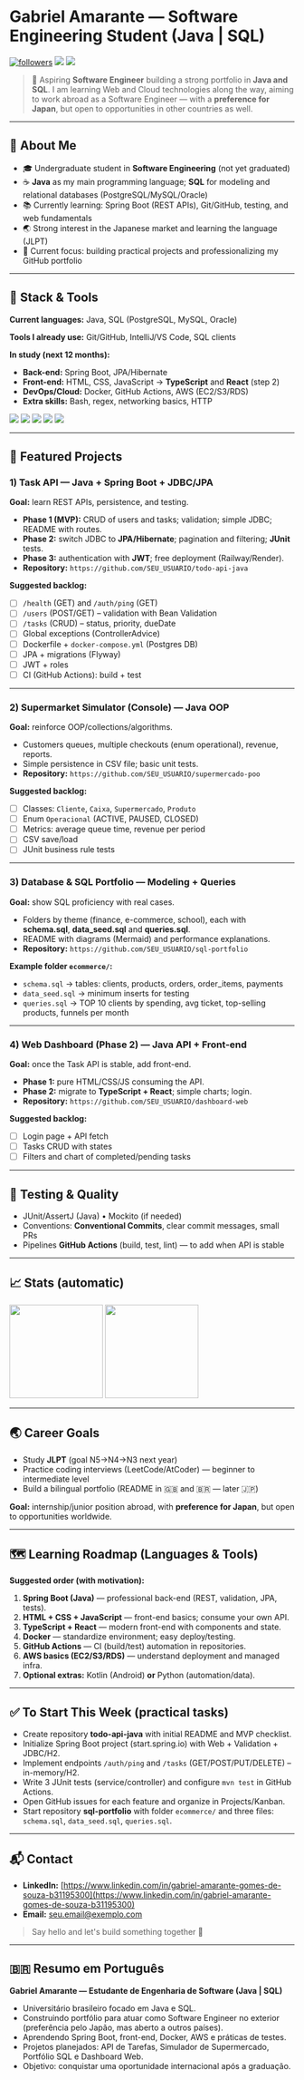 # Gabriel Amarante — Software Engineering Student (Java | SQL)

<!-- Optional banner -->

<!-- ![banner](./assets/banner-readme.png) -->

<p align="left">
  <a href="https://github.com/authentigg?tab=followers"><img src="https://img.shields.io/github/followers/authentigg?label=Followers&style=for-the-badge" alt="followers"/></a>
  <a href="https://www.linkedin.com/in/gabriel-amarante-gomes-de-souza-b31195300"><img src="https://img.shields.io/badge/LinkedIn-0077B5?style=for-the-badge&logo=linkedin&logoColor=white"/></a>
  <a href="mailto:seu.email@exemplo.com"><img src="https://img.shields.io/badge/Email-Contact-%23ea4335?style=for-the-badge&logo=gmail&logoColor=white"/></a>
</p>

> 🎯 Aspiring **Software Engineer** building a strong portfolio in **Java and SQL**. I am learning Web and Cloud technologies along the way, aiming to work abroad as a Software Engineer — with a **preference for Japan**, but open to opportunities in other countries as well.

---

## 🧭 About Me

* 🎓 Undergraduate student in **Software Engineering** (not yet graduated)
* ☕ **Java** as my main programming language; **SQL** for modeling and relational databases (PostgreSQL/MySQL/Oracle)
* 📚 Currently learning: Spring Boot (REST APIs), Git/GitHub, testing, and web fundamentals
* 🌏 Strong interest in the Japanese market and learning the language (JLPT)
* 🎯 Current focus: building practical projects and professionalizing my GitHub portfolio

---

## 🔧 Stack & Tools

**Current languages:** Java, SQL (PostgreSQL, MySQL, Oracle)

**Tools I already use:** Git/GitHub, IntelliJ/VS Code, SQL clients

**In study (next 12 months):**

* **Back-end:** Spring Boot, JPA/Hibernate
* **Front-end:** HTML, CSS, JavaScript → **TypeScript** and **React** (step 2)
* **DevOps/Cloud:** Docker, GitHub Actions, AWS (EC2/S3/RDS)
* **Extra skills:** Bash, regex, networking basics, HTTP

<p>
  <img src="https://img.shields.io/badge/Java-ED8B00?style=for-the-badge&logo=openjdk&logoColor=white"/>
  <img src="https://img.shields.io/badge/PostgreSQL-316192?style=for-the-badge&logo=postgresql&logoColor=white"/>
  <img src="https://img.shields.io/badge/MySQL-005C84?style=for-the-badge&logo=mysql&logoColor=white"/>
  <img src="https://img.shields.io/badge/Oracle-F80000?style=for-the-badge&logo=oracle&logoColor=white"/>
  <img src="https://img.shields.io/badge/Git-F05032?style=for-the-badge&logo=git&logoColor=white"/>
</p>

---

## 🚀 Featured Projects

### 1) Task API — **Java + Spring Boot + JDBC/JPA**

**Goal:** learn REST APIs, persistence, and testing.

* **Phase 1 (MVP):** CRUD of users and tasks; validation; simple JDBC; README with routes.
* **Phase 2:** switch JDBC to **JPA/Hibernate**; pagination and filtering; **JUnit** tests.
* **Phase 3:** authentication with **JWT**; free deployment (Railway/Render).
* **Repository:** `https://github.com/SEU_USUARIO/todo-api-java`

**Suggested backlog:**

* [ ] `/health` (GET) and `/auth/ping` (GET)
* [ ] `/users` (POST/GET) – validation with Bean Validation
* [ ] `/tasks` (CRUD) – status, priority, dueDate
* [ ] Global exceptions (ControllerAdvice)
* [ ] Dockerfile + `docker-compose.yml` (Postgres DB)
* [ ] JPA + migrations (Flyway)
* [ ] JWT + roles
* [ ] CI (GitHub Actions): build + test

---

### 2) Supermarket Simulator (Console) — **Java OOP**

**Goal:** reinforce OOP/collections/algorithms.

* Customers queues, multiple checkouts (enum operational), revenue, reports.
* Simple persistence in CSV file; basic unit tests.
* **Repository:** `https://github.com/SEU_USUARIO/supermercado-poo`

**Suggested backlog:**

* [ ] Classes: `Cliente`, `Caixa`, `Supermercado`, `Produto`
* [ ] Enum `Operacional` (ACTIVE, PAUSED, CLOSED)
* [ ] Metrics: average queue time, revenue per period
* [ ] CSV save/load
* [ ] JUnit business rule tests

---

### 3) Database & SQL Portfolio — **Modeling + Queries**

**Goal:** show SQL proficiency with real cases.

* Folders by theme (finance, e-commerce, school), each with **schema.sql**, **data\_seed.sql** and **queries.sql**.
* README with diagrams (Mermaid) and performance explanations.
* **Repository:** `https://github.com/SEU_USUARIO/sql-portfolio`

**Example folder `ecommerce/`:**

* `schema.sql` → tables: clients, products, orders, order\_items, payments
* `data_seed.sql` → minimum inserts for testing
* `queries.sql` → TOP 10 clients by spending, avg ticket, top-selling products, funnels per month

---

### 4) Web Dashboard (Phase 2) — **Java API + Front-end**

**Goal:** once the Task API is stable, add front-end.

* **Phase 1:** pure HTML/CSS/JS consuming the API.
* **Phase 2:** migrate to **TypeScript + React**; simple charts; login.
* **Repository:** `https://github.com/SEU_USUARIO/dashboard-web`

**Suggested backlog:**

* [ ] Login page + API fetch
* [ ] Tasks CRUD with states
* [ ] Filters and chart of completed/pending tasks

---

## 🧪 Testing & Quality

* JUnit/AssertJ (Java) • Mockito (if needed)
* Conventions: **Conventional Commits**, clear commit messages, small PRs
* Pipelines **GitHub Actions** (build, test, lint) — to add when API is stable

---

## 📈 Stats (automatic)

<p>
  <img height="165" src="https://github-readme-stats.vercel.app/api?username=SEU_USUARIO&show_icons=true&theme=transparent&include_all_commits=true" />
  <img height="165" src="https://github-readme-stats.vercel.app/api/top-langs/?username=SEU_USUARIO&layout=compact&theme=transparent" />
</p>

---

## 🌏 Career Goals

* Study **JLPT** (goal N5→N4→N3 next year)
* Practice coding interviews (LeetCode/AtCoder) — beginner to intermediate level
* Build a bilingual portfolio (README in 🇬🇧 and 🇧🇷 — later 🇯🇵)

**Goal:** internship/junior position abroad, with **preference for Japan**, but open to opportunities worldwide.

---

## 🗺️ Learning Roadmap (Languages & Tools)

**Suggested order (with motivation):**

1. **Spring Boot (Java)** — professional back-end (REST, validation, JPA, tests).
2. **HTML + CSS + JavaScript** — front-end basics; consume your own API.
3. **TypeScript + React** — modern front-end with components and state.
4. **Docker** — standardize environment; easy deploy/testing.
5. **GitHub Actions** — CI (build/test) automation in repositories.
6. **AWS basics (EC2/S3/RDS)** — understand deployment and managed infra.
7. **Optional extras:** Kotlin (Android) **or** Python (automation/data).

---

## ✅ To Start This Week (practical tasks)

* Create repository **todo-api-java** with initial README and MVP checklist.
* Initialize Spring Boot project (start.spring.io) with Web + Validation + JDBC/H2.
* Implement endpoints `/auth/ping` and `/tasks` (GET/POST/PUT/DELETE) – in-memory/H2.
* Write 3 JUnit tests (service/controller) and configure `mvn test` in GitHub Actions.
* Open GitHub issues for each feature and organize in Projects/Kanban.
* Start repository **sql-portfolio** with folder `ecommerce/` and three files: `schema.sql`, `data_seed.sql`, `queries.sql`.

---

## 📬 Contact

* **LinkedIn:** [https://www.linkedin.com/in/gabriel-amarante-gomes-de-souza-b31195300](https://www.linkedin.com/in/gabriel-amarante-gomes-de-souza-b31195300)
* **Email:** [seu.email@exemplo.com](mailto:seu.email@exemplo.com)

> Say hello and let's build something together 🤝

---

## 🇧🇷 Resumo em Português

**Gabriel Amarante — Estudante de Engenharia de Software (Java | SQL)**

* Universitário brasileiro focado em Java e SQL.
* Construindo portfólio para atuar como Software Engineer no exterior (preferência pelo Japão, mas aberto a outros países).
* Aprendendo Spring Boot, front-end, Docker, AWS e práticas de testes.
* Projetos planejados: API de Tarefas, Simulador de Supermercado, Portfólio SQL e Dashboard Web.
* Objetivo: conquistar uma oportunidade internacional após a graduação.
